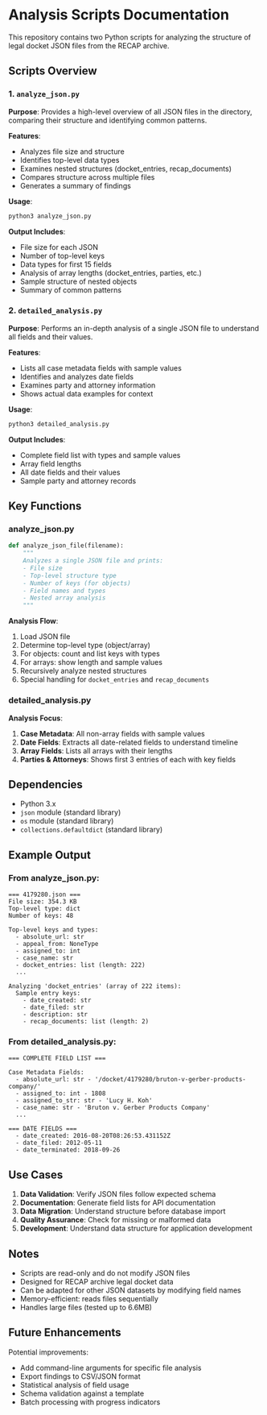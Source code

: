 # Analysis Scripts Documentation

This repository contains two Python scripts for analyzing the structure of legal docket JSON files from the RECAP archive.

## Scripts Overview

### 1. `analyze_json.py`
**Purpose**: Provides a high-level overview of all JSON files in the directory, comparing their structure and identifying common patterns.

**Features**:
- Analyzes file size and structure
- Identifies top-level data types
- Examines nested structures (docket_entries, recap_documents)
- Compares structure across multiple files
- Generates a summary of findings

**Usage**:
```bash
python3 analyze_json.py
```

**Output Includes**:
- File size for each JSON
- Number of top-level keys
- Data types for first 15 fields
- Analysis of array lengths (docket_entries, parties, etc.)
- Sample structure of nested objects
- Summary of common patterns

### 2. `detailed_analysis.py`
**Purpose**: Performs an in-depth analysis of a single JSON file to understand all fields and their values.

**Features**:
- Lists all case metadata fields with sample values
- Identifies and analyzes date fields
- Examines party and attorney information
- Shows actual data examples for context

**Usage**:
```bash
python3 detailed_analysis.py
```

**Output Includes**:
- Complete field list with types and sample values
- Array field lengths
- All date fields and their values
- Sample party and attorney records

## Key Functions

### analyze_json.py

```python
def analyze_json_file(filename):
    """
    Analyzes a single JSON file and prints:
    - File size
    - Top-level structure type
    - Number of keys (for objects)
    - Field names and types
    - Nested array analysis
    """
```

**Analysis Flow**:
1. Load JSON file
2. Determine top-level type (object/array)
3. For objects: count and list keys with types
4. For arrays: show length and sample values
5. Recursively analyze nested structures
6. Special handling for `docket_entries` and `recap_documents`

### detailed_analysis.py

**Analysis Focus**:
1. **Case Metadata**: All non-array fields with sample values
2. **Date Fields**: Extracts all date-related fields to understand timeline
3. **Array Fields**: Lists all arrays with their lengths
4. **Parties & Attorneys**: Shows first 3 entries of each with key fields

## Dependencies
- Python 3.x
- `json` module (standard library)
- `os` module (standard library)
- `collections.defaultdict` (standard library)

## Example Output

### From analyze_json.py:
```
=== 4179280.json ===
File size: 354.3 KB
Top-level type: dict
Number of keys: 48

Top-level keys and types:
  - absolute_url: str
  - appeal_from: NoneType
  - assigned_to: int
  - case_name: str
  - docket_entries: list (length: 222)
  ...

Analyzing 'docket_entries' (array of 222 items):
  Sample entry keys:
    - date_created: str
    - date_filed: str
    - description: str
    - recap_documents: list (length: 2)
```

### From detailed_analysis.py:
```
=== COMPLETE FIELD LIST ===

Case Metadata Fields:
  - absolute_url: str - '/docket/4179280/bruton-v-gerber-products-company/'
  - assigned_to: int - 1808
  - assigned_to_str: str - 'Lucy H. Koh'
  - case_name: str - 'Bruton v. Gerber Products Company'
  ...

=== DATE FIELDS ===
  - date_created: 2016-08-20T08:26:53.431152Z
  - date_filed: 2012-05-11
  - date_terminated: 2018-09-26
```

## Use Cases

1. **Data Validation**: Verify JSON files follow expected schema
2. **Documentation**: Generate field lists for API documentation
3. **Data Migration**: Understand structure before database import
4. **Quality Assurance**: Check for missing or malformed data
5. **Development**: Understand data structure for application development

## Notes

- Scripts are read-only and do not modify JSON files
- Designed for RECAP archive legal docket data
- Can be adapted for other JSON datasets by modifying field names
- Memory-efficient: reads files sequentially
- Handles large files (tested up to 6.6MB)

## Future Enhancements

Potential improvements:
- Add command-line arguments for specific file analysis
- Export findings to CSV/JSON format
- Statistical analysis of field usage
- Schema validation against a template
- Batch processing with progress indicators